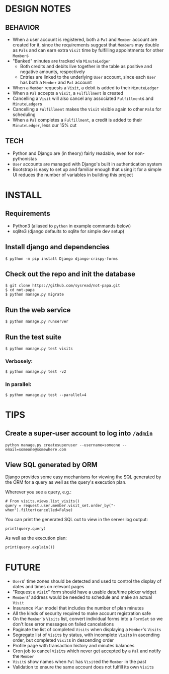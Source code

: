 # DESIGN NOTES

## BEHAVIOR

* When a user account is registered, both a `Pal` and `Member` account are created for it, since the requirements suggest that `Member`s may double as `Pals` and can earn extra `Visit` time by fulfilling appointments for other `Member`s
* "Banked" minutes are tracked via `MinuteLedger`
  * Both credits and debits live together in the table as positive and negative amounts, respectively
  * Entries are linked to the underlying `User` account, since each `User` has both a `Member` and `Pal` account
* When a `Member` requests a `Visit`, a debit is added to their `MinuteLedger`
* When a `Pal` accepts a `Visit`, a `Fulfillment` is created
* Cancelling a `Visit` will also cancel any associated `Fulfillment`s and `MinuteLedger`s
* Cancelling a `Fulfillment` makes the `Visit` visible again to other `Pal`s for scheduling
* When a `Pal` completes a `Fulfillment`, a credit is added to their `MinuteLedger`, less our 15% cut

## TECH

* Python and Django are (in theory) fairly readable, even for non-pythonistas
* `User` accounts are managed with Django's built in authentication system
* Bootstrap is easy to set up and familiar enough that using it for a simple UI reduces the number of variables in building this project


# INSTALL

## Requirements

  * Python3 (aliased to `python` in example commands below)
  * sqlite3 (django defaults to sqlite for simple dev setup)

## Install django and dependencies

    $ python -m pip install Django django-crispy-forms

## Check out the repo and init the database

    $ git clone https://github.com/sysread/not-papa.git
    $ cd not-papa
    $ python manage.py migrate

## Run the web service

    $ python manage.py runserver

## Run the test suite

    $ python manage.py test visits

### Verbosely:

    $ python manage.py test -v2

### In parallel:

    $ python manage.py test --parallel=4

# TIPS

## Create a super-user account to log into `/admin`

    python manage.py createsuperuser --username=someone --email=someone@somewhere.com

## View SQL generated by ORM

Django provides some easy mechanisms for viewing the SQL generated by the ORM
for a query as well as the query's execution plan.

Wherever you see a query, e.g.:

    # From visits.views.list_visits()
    query = request.user.member.visit_set.order_by("-when").filter(cancelled=False)

You can print the generated SQL out to view in the server log output:

    print(query.query)

As well as the execution plan:

    print(query.explain())


# FUTURE

* `User`s' time zones should be detected and used to control the display of dates and times on relevant pages
* "Request a `Visit`" form should have a usable date/time picker widget
* `Member`s' address would be needed to schedule and make an actual `Visit`
* Insurance `Plan` model that includes the number of plan minutes
* All the kinds of security required to make account registration safe
* On the `Member`'s `Visits` list, convert individual forms into a `FormSet` so we don't lose error messages on failed cancelations
* Paginate the list of completed `Visits` when displaying a `Member`'s `Visits`
* Segregate list of `Visit`s by status, with incomplete `Visit`s in ascending order, but completed `Visit`s in descending order
* Profile page with transaction history and minutes balances
* Cron job to cancel `Visit`s which never get accepted by a `Pal` and notify the `Member`
* `Visit`s show names when `Pal` has `Visit`ed the `Member` in the past
* Validation to ensure the same account does not fulfill its own `Visit`s
